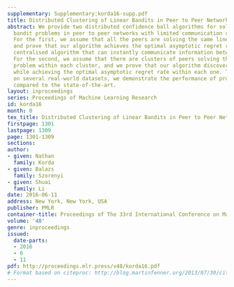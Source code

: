 ```yaml
---
supplementary: Supplementary:korda16-supp.pdf
title: Distributed Clustering of Linear Bandits in Peer to Peer Networks
abstract: We provide two distributed confidence ball algorithms for solving linear
  bandit problems in peer to peer networks with limited communication capabilities.
  For the first, we assume that all the peers are solving the same linear bandit problem,
  and prove that our algorithm achieves the optimal asymptotic regret rate of any
  centralised algorithm that can instantly communicate information between the peers.
  For the second, we assume that there are clusters of peers solving the same bandit
  problem within each cluster, and we prove that our algorithm discovers these clusters,
  while achieving the optimal asymptotic regret rate within each one. Through experiments
  on several real-world datasets, we demonstrate the performance of proposed algorithms
  compared to the state-of-the-art.
layout: inproceedings
series: Proceedings of Machine Learning Research
id: korda16
month: 0
tex_title: Distributed Clustering of Linear Bandits in Peer to Peer Networks
firstpage: 1301
lastpage: 1309
page: 1301-1309
sections: 
author:
- given: Nathan
  family: Korda
- given: Balazs
  family: Szorenyi
- given: Shuai
  family: Li
date: 2016-06-11
address: New York, New York, USA
publisher: PMLR
container-title: Proceedings of The 33rd International Conference on Machine Learning
volume: '48'
genre: inproceedings
issued:
  date-parts:
  - 2016
  - 6
  - 11
pdf: http://proceedings.mlr.press/v48/korda16.pdf
# Format based on citeproc: http://blog.martinfenner.org/2013/07/30/citeproc-yaml-for-bibliographies/
---
```

